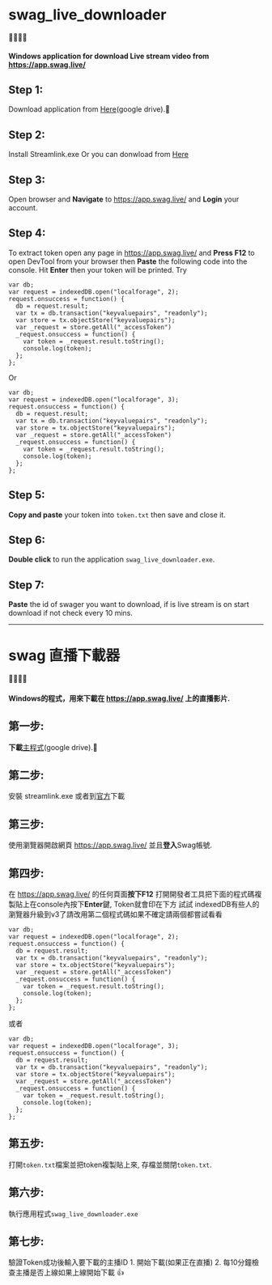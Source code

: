 # swag_live_downloader
:movie_camera::movie_camera::movie_camera::movie_camera:
#### Windows application for download Live stream video from https://app.swag.live/ 

## Step 1:
  Download application from [Here](https://drive.google.com/file/d/1u0Mnz_JbDSrRiPziRRQVfuUwjw3virTO/view?usp=share_link)(google drive).:toolbox:

## Step 2:
  Install Streamlink.exe
  Or you can donwload from [Here](https://github.com/streamlink/streamlink/releases/tag/3.2.0)

## Step 3:
  Open browser and **Navigate** to https://app.swag.live/ and **Login** your account.
  
## Step 4:
  To extract token open any page in https://app.swag.live/ and **Press F12** to open DevTool from your browser then **Paste** the following code into the console. Hit **Enter** then your token will be printed.
  Try
  ```
  var db;
  var request = indexedDB.open("localforage", 2);
  request.onsuccess = function() {
    db = request.result;
    var tx = db.transaction("keyvaluepairs", "readonly");
    var store = tx.objectStore("keyvaluepairs");
    var _request = store.getAll("_accessToken")
    _request.onsuccess = function() {
      var token = _request.result.toString();
      console.log(token);
    };
  };
  ```
  Or
  ```
  var db;
  var request = indexedDB.open("localforage", 3);
  request.onsuccess = function() {
    db = request.result;
    var tx = db.transaction("keyvaluepairs", "readonly");
    var store = tx.objectStore("keyvaluepairs");
    var _request = store.getAll("_accessToken")
    _request.onsuccess = function() {
      var token = _request.result.toString();
      console.log(token);
    };
  };
  ```
 
  
## Step 5:
  **Copy and paste** your token into `token.txt` then save and close it.
    
## Step 6:
  **Double click** to run the application `swag_live_downloader.exe`.
  
## Step 7:
  **Paste** the id of swager you want to download, if is live stream is on start download if not check every 10 mins.
  
  
---------------

# swag 直播下載器
:movie_camera::movie_camera::movie_camera::movie_camera:
#### Windows的程式，用來下載在 https://app.swag.live/ 上的直播影片.

## 第一步:
  **下載**[主程式](https://drive.google.com/file/d/1mKl55TKWp9rwcfqVzt2SO3GjHoVuH5vp/view?usp=sharing)(google drive).:toolbox:

## 第二步:
  安裝 streamlink.exe
  或者到[官方](https://github.com/streamlink/streamlink/releases/tag/3.2.0)下載

## 第三步:
  使用瀏覽器開啟網頁 https://app.swag.live/ 並且**登入**Swag帳號.
  
## 第四步:
  在 https://app.swag.live/ 的任何頁面**按下F12** 打開開發者工具把下面的程式碼複製貼上在console內按下**Enter**鍵, Token就會印在下方
  試試 indexedDB有些人的瀏覽器升級到v3了請改用第二個程式碼如果不確定請兩個都嘗試看看
  ```
  var db;
  var request = indexedDB.open("localforage", 2);
  request.onsuccess = function() {
    db = request.result;
    var tx = db.transaction("keyvaluepairs", "readonly");
    var store = tx.objectStore("keyvaluepairs");
    var _request = store.getAll("_accessToken")
    _request.onsuccess = function() {
      var token = _request.result.toString();
      console.log(token);
    };
  };
  ```
  或者
  ```
  var db;
  var request = indexedDB.open("localforage", 3);
  request.onsuccess = function() {
    db = request.result;
    var tx = db.transaction("keyvaluepairs", "readonly");
    var store = tx.objectStore("keyvaluepairs");
    var _request = store.getAll("_accessToken")
    _request.onsuccess = function() {
      var token = _request.result.toString();
      console.log(token);
    };
  };
  ```
  
## 第五步:
  打開`token.txt`檔案並把token複製貼上來, 存檔並關閉`token.txt`.
    
## 第六步:
  執行應用程式`swag_live_downloader.exe`
  
## 第七步:
  驗證Token成功後輸入要下載的主播ID 1. 開始下載(如果正在直播) 2. 每10分鐘檢查主播是否上線如果上線開始下載 :+1:
